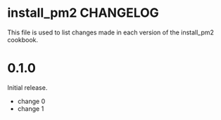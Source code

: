 # install_pm2 CHANGELOG

This file is used to list changes made in each version of the install_pm2 cookbook.

# 0.1.0

Initial release.

- change 0
- change 1

